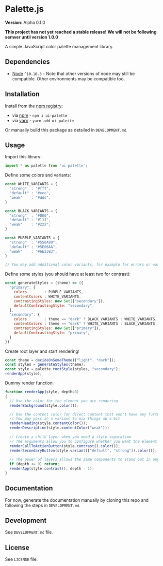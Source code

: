 # Palette.js

**Version**: Alpha 0.1.0

**This project has not yet reached a stable release! We will not be following semver until version 1.0.0**

A simple JavaScript color palette management library.

## Dependencies

 - [Node](https://nodejs.org) `^10.16.3` - Note that other versions of node may still be compatible. Other environments may be compatible too.

## Installation

Install from the [npm registry](https://www.npmjs.com/):

 - via [npm](https://docs.npmjs.com/cli/npm) -  `npm i ui-palette`
 - via [yarn](https://yarnpkg.com/) - `yarn add ui-palette`

Or manually build this package as detailed in `DEVELOPMENT.md`.

## Usage

Import this library:

```js
import * as palette from 'ui-palette';
```

Define some colors and variants:

```js
const WHITE_VARIANTS = {
  "strong"  : "#fff",
  "default" : "#eee",
  "weak"    : "#ddd",
}

const BLACK_VARIANTS = {
  "strong"  : "#000",
  "default" : "#111",
  "weak"    : "#222",
}

const PURPLE_VARIANTS = {
  "strong"  : "#550A99",
  "default" : "#5E0BAA",
  "weak"    : "#6E23B3",
}

// You may add additional color variants, for example for errors or warnings
```

Define some styles (you should have at least two for contrast):

```js
const generateStyles = (theme) => ({
  "primary": {
    colors        : PURPLE_VARIANTS,
    contentColors : WHITE_VARIANTS,
    contrastingStyles: new Set(["secondary"]),
    defaultContrastingStyle: "secondary",
  },
  "secondary": {
    colors        : theme == "dark" ? BLACK_VARIANTS : WHITE_VARIANTS,
    contentColors : theme == "dark" ? WHITE_VARIANTS : BLACK_VARIANTS,
    contrastingStyles: new Set(["primary"]),
    defaultContrastingStyle: "primary",
  }
})
```

Create root layer and start rendering!

```js
const theme = decideOnSomeTheme(["light", "dark"]);
const styles = generateStyles(theme);
const style = palette.rootStyle(styles, "secondary");
renderApp(style);
```

Dummy render function:

```js
function renderApp(style, depth=3)
{
  // Use the color for the element you are rendering
  renderBackground(style.color());

  // Use the content color for direct content that won't have any further layers
  // You may pass in a variant to mix things up a bit
  renderHeading(style.contentColor());
  renderDescription(style.contentColor("weak"));
  
  // Create a child layer when you need a style separation
  // The arguments allow you to configure whether you want the element to stand out or not
  renderCallToActionButton(style.contrast().color());
  renderSecondaryButton(style.variant(["default", "strong"]).color());
  
  // The power of layers allows the same components to stand out in any context
  if (depth <= 0) return;
  renderApp(style.contrast(), depth - 1);
}
```

## Documentation

For now, generate the documentation manually by cloning this repo and following the steps in `DEVELOPMENT.md`.

## Development

See `DEVELOPMENT.md` file.

## License

See `LICENSE` file.
